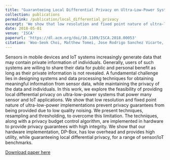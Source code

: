 ```yaml
---
title: "Guaranteeing Local Differential Privacy on Ultra-Low-Power Systems"
collection: publications
permalink: /publication/local_differential_privacy
excerpt: 'We show that low resolution and fixed point nature of ultra-low-power implementations prevent privacy guarantees from being provided due to low quality noising. We present techniques, resampling and thresholding, to overcome this limitation.'
date: 2018-05-01
venue: 'ISCA'
paperurl: 'https://dl.acm.org/doi/10.1109/ISCA.2018.00053'
citation: 'Woo-Seok Choi, Matthew Tomei, Jose Rodrigo Sanchez Vicarte, Pavan Kumar Hanumolu, and Rakesh Kumar. 2018. Guaranteeing local differential privacy on ultra-low-power systems. In Proceedings of the 45th Annual International Symposium on Computer Architecture (ISCA ’18). IEEE Press, 561–574. DOI:https://doi.org/10.1109/ISCA.2018.00053'
---
```

Sensors in mobile devices and IoT systems increasingly generate data that may contain private information of individuals. Generally, users of such systems are willing to share their data for public and personal benefit as long as their private information is not revealed. A fundamental challenge lies in designing systems and data processing techniques for obtaining meaningful information from sensor data, while maintaining the privacy of the data and individuals. In this work, we explore the feasibility of providing local differential privacy on ultra-low-power systems that power many sensor and IoT applications. We show that low resolution and fixed point nature of ultra-low-power implementations prevent privacy guarantees from being provided due to low quality noising. We present techniques, resampling and thresholding, to overcome this limitation. The techniques, along with a privacy budget control algorithm, are implemented in hardware to provide privacy guarantees with high integrity. We show that our hardware implementation, DP-Box, has low overhead and provides high utility, while guaranteeing local differential privacy, for a range of sensor/IoT benchmarks.

[Download paper here](https://dl.acm.org/doi/10.1109/ISCA.2018.00053)
